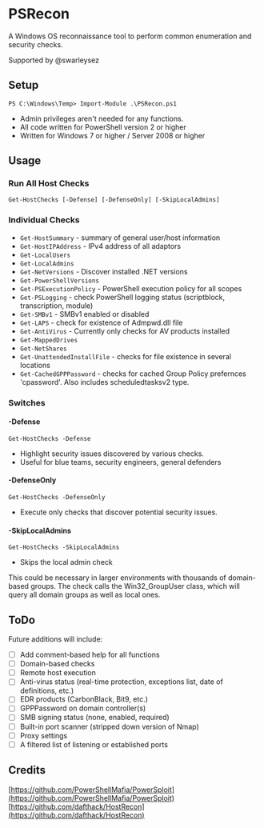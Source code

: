 # PSRecon
A Windows OS reconnaissance tool to perform common enumeration and security checks.

Supported by @swarleysez

## Setup
`PS C:\Windows\Temp> Import-Module .\PSRecon.ps1`
* Admin privileges aren't needed for any functions.
* All code written for PowerShell version 2 or higher
* Written for Windows 7 or higher / Server 2008 or higher

## Usage

### Run All Host Checks
`Get-HostChecks [-Defense] [-DefenseOnly] [-SkipLocalAdmins]`

### Individual Checks
* `Get-HostSummary` - summary of general user/host information
* `Get-HostIPAddress` - IPv4 address of all adaptors
* `Get-LocalUsers`
* `Get-LocalAdmins`
* `Get-NetVersions` - Discover installed .NET versions
* `Get-PowerShellVersions`
* `Get-PSExecutionPolicy` - PowerShell execution policy for all scopes
* `Get-PSLogging` - check PowerShell logging status (scriptblock, transcription, module)
* `Get-SMBv1` - SMBv1 enabled or disabled
* `Get-LAPS` - check for existence of Admpwd.dll file
* `Get-AntiVirus` - Currently only checks for AV products installed
* `Get-MappedDrives`
* `Get-NetShares`
* `Get-UnattendedInstallFile` - checks for file existence in several locations
* `Get-CachedGPPPassword` - checks for cached Group Policy prefernces 'cpassword'. Also includes scheduledtasksv2 type.

### Switches

#### -Defense
`Get-HostChecks -Defense`
* Highlight security issues discovered by various checks.
* Useful for blue teams, security engineers, general defenders

#### -DefenseOnly
`Get-HostChecks -DefenseOnly`
* Execute only checks that discover potential security issues.

#### -SkipLocalAdmins
`Get-HostChecks -SkipLocalAdmins`
* Skips the local admin check

This could be necessary in larger environments with thousands of domain-based groups. The check calls the Win32_GroupUser class, which will query all domain groups as well as local ones.

## ToDo
Future additions will include:
- [ ] Add comment-based help for all functions
- [ ] Domain-based checks
- [ ] Remote host execution
- [ ] Anti-virus status (real-time protection, exceptions list, date of definitions, etc.)
- [ ] EDR products (CarbonBlack, Bit9, etc.)
- [ ] GPPPassword on domain controller(s)
- [ ] SMB signing status (none, enabled, required)
- [ ] Built-in port scanner (stripped down version of Nmap)
- [ ] Proxy settings
- [ ] A filtered list of listening or established ports

## Credits
[https://github.com/PowerShellMafia/PowerSploit](https://github.com/PowerShellMafia/PowerSploit)
<br>[https://github.com/dafthack/HostRecon](https://github.com/dafthack/HostRecon)

